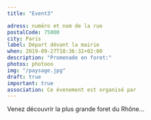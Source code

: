 ```yaml
---
title: "Event3"

adress: numéro et nom de la rue
postalCode: 75000
city: Paris
label: Départ dévant la mairie
when: 2019-09-27T10:36:32+02:00 
description: "Promenade en foret:"
photos: photooo
img: "/paysage.jpg"
draft: true
important: true
association: Ce évenement est organisé par  
---
```

Venez découvrir la plus grande foret du Rhône...

